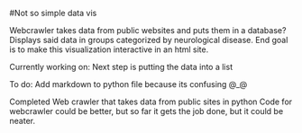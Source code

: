 #Not so simple data vis

Webcrawler takes data from public websites and puts them in a database?
Displays said data in groups categorized by neurological disease. End goal is to make this 
visualization interactive in an html site.

Currently working on:
Next step is putting the data into a list

To do:
Add markdown to python file because its confusing @_@

Completed
Web crawler that takes data from public sites in python 
Code for webcrawler could be better, but so far it gets the job done, but it could be neater.


